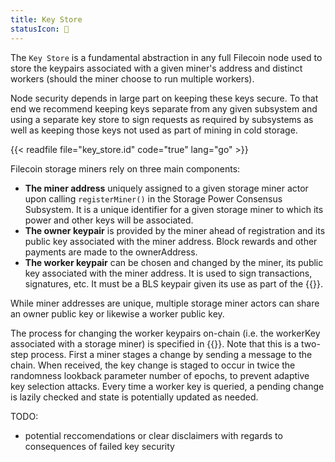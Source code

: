 ```yaml
---
title: Key Store
statusIcon: 🛑
---
```


The `Key Store` is a fundamental abstraction in any full Filecoin node used to store the keypairs associated with a given miner's address and distinct workers (should the miner choose to run multiple workers).

Node security depends in large part on keeping these keys secure. To that end we recommend keeping keys separate from any given subsystem and using a separate key store to sign requests as required by subsystems as well as keeping those keys not used as part of mining in cold storage.

{{< readfile file="key_store.id" code="true" lang="go" >}}

Filecoin storage miners rely on three main components:

- **The miner address** uniquely assigned to a given storage miner actor upon calling `registerMiner()` in the Storage Power Consensus Subsystem. It is a unique identifier for a given storage miner to which its power and other keys will be associated.
- **The owner keypair** is provided by the miner ahead of registration and its public key associated with the miner address. Block rewards and other payments are made to the ownerAddress.
- **The worker keypair** can be chosen and changed by the miner, its public key associated with the miner address. It is used to sign transactions, signatures, etc. It must be a BLS keypair given its use as part of the {{<sref vrf>}}.

While miner addresses are unique, multiple storage miner actors can share an owner public key or likewise a worker public key.

The process for changing the worker keypairs on-chain (i.e. the workerKey associated with a storage miner) is specified in {{<sref storage_miner_actor>}}. Note that this is a two-step process. First a miner stages a change by sending a message to the chain. When received, the key change is staged to occur in twice the randomness lookback parameter number of epochs, to prevent adaptive key selection attacks. 
Every time a worker key is queried, a pending change is lazily checked and state is potentially updated as needed.

TODO:

- potential reccomendations or clear disclaimers with regards to consequences of failed key security